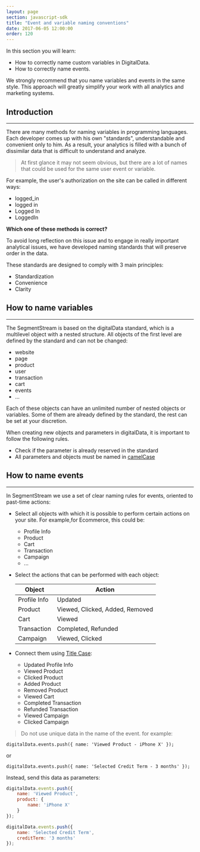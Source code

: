 ```yaml
---
layout: page
section: javascript-sdk
title: "Event and variable naming conventions"
date: 2017-06-05 12:00:00
order: 120
---
```


In this section you will learn:
* How to correctly name custom variables in DigitalData.
* How to correctly name events.

We strongly recommend that you name variables and events in the same style. This approach will greatly simplify your work with all analytics and marketing systems.

## Introduction
------
There are many methods for naming variables in programming languages. Each developer comes up with his own "standards", understandable and convenient only to him. As a result, your analytics is filled with a bunch of dissimilar data that is difficult to understand and analyze.

> At first glance it may not seem obvious, but there are a lot of names that could be used for the same user event or variable.

For example, the user's authorization on the site can be called in different ways:

* logged_in
* logged in
* Logged In
* LoggedIn

**Which one of these methods is correct?**

To avoid long reflection on this issue and to engage in really important analytical issues, we have developed naming standards that will preserve order in the data.

These standards are designed to comply with 3 main principles:

* Standardization
* Convenience
* Clarity

## How to name variables
------
The SegmentStream is based on the digitalData standard, which is a multilevel object with a nested structure. All objects of the first level are defined by the standard and can not be changed:

* website
* page
* product
* user
* transaction
* cart
* events
* ...

Each of these objects can have an unlimited number of nested objects or variables. Some of them are already defined by the standard, the rest can be set at your discretion.

When creating new objects and parameters in digitalData, it is important to follow the following rules.

* Check if the parameter is already reserved in the standard
* All parameters and objects must be named in [camelCase](https://en.wikipedia.org/wiki/Camel_case)


## How to name events
------
In SegmentStream we use a set of clear naming rules for events, oriented to past-time actions:

* Select all objects with which it is possible to perform certain actions on your site. For example,for Ecommerce, this could be:
  * Profile Info
  * Product
  * Cart
  * Transaction
  * Campaign
  * ...

* Select the actions that can be performed with each object:

  Object | Action
  --- | ---
  Profile Info|Updated
  Product|Viewed, Clicked, Added, Removed
  Cart|Viewed
  Transaction|Completed, Refunded
  Campaign|Viewed, Clicked

* Connect them using [Title Case](http://titlecase.com):
  * Updated Profile Info
  * Viewed Product
  * Clicked Product
  * Added Product
  * Removed Product
  * Viewed Cart
  * Completed Transaction
  * Refunded Transaction
  * Viewed Campaign
  * Clicked Campaign

> Do not use unique data in the name of the event. for example:

```
digitalData.events.push({ name: 'Viewed Product - iPhone X' });
```

or

```
digitalData.events.push({ name: 'Selected Credit Term - 3 months' });
```

Instead, send this data as parameters:

```JavaScript
digitalData.events.push({
    name: 'Viewed Product',
    product: {
        name: 'iPhone X'
    }
});
```

```JavaScript
digitalData.events.push({
    name: 'Selected Credit Term',
    creditTerm: '3 months'
});
```
